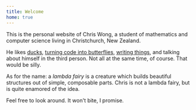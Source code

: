 ```yaml
---
title: Welcome
home: true
---
```


This is the personal website of Chris Wong, a student of mathematics and computer science living in Christchurch, New Zealand.

He likes [ducks], [turning code into butterflies], [writing things], and talking about himself in the third person. Not all at the same time, of course. That would be silly.

[ducks]: https://upload.wikimedia.org/wikipedia/commons/b/bf/Anas_platyrhynchos_male_female_quadrat.jpg
[turning code into butterflies]: https://github.com/lfairy
[writing things]: blog

As for the name: a *lambda fairy* is a creature which builds beautiful structures out of simple, composable parts. Chris is not a lambda fairy, but is quite enamored of the idea.

Feel free to look around. It won't bite, I promise.
